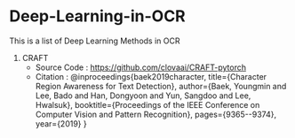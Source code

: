 # Deep-Learning-in-OCR
This is a list of Deep Learning Methods in OCR
1. CRAFT
   * Source Code : https://github.com/clovaai/CRAFT-pytorch
   * Citation : 
    @inproceedings{baek2019character,
  title={Character Region Awareness for Text Detection},
  author={Baek, Youngmin and Lee, Bado and Han, Dongyoon and Yun, Sangdoo and Lee, Hwalsuk},
  booktitle={Proceedings of the IEEE Conference on Computer Vision and Pattern Recognition},
  pages={9365--9374},
  year={2019}
  }


